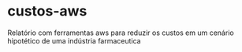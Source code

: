 # custos-aws
Relatório com ferramentas aws para reduzir os custos em um cenário hipotético de uma indústria farmaceutica 
